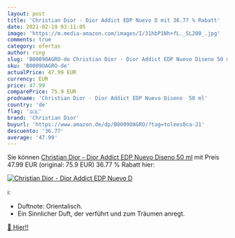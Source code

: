 ```yaml
---
layout: post
title: 'Christian Dior - Dior Addict EDP Nuevo D mit 36.77 % Rabatt'
date: 2021-02-19 03:11:05
image: 'https://m.media-amazon.com/images/I/31hbP1Nh+fL._SL200_.jpg'
comments: true
category: ofertas
author: ring
slug: 'B0009OAGRO-de Christian Dior - Dior Addict EDP Nuevo Diseno 50 ml'
sku: 'B0009OAGRO-de'
actualPrice: 47.99 EUR
currency: EUR
price: 47.99
comparePrice: 75.9 EUR
prodname: 'Christian Dior - Dior Addict EDP Nuevo Diseno  50 ml'
country: 'de'
flag: '🇩🇪'
brand: 'Christian Dior'
buyurl: 'https://www.amazon.de/dp/B0009OAGRO/?tag=tolees0ca-21'
descuento: '36.77'
average: '47.99'
---
```


Sie können [Christian Dior - Dior Addict EDP Nuevo Diseno  50 ml](https://www.amazon.de/dp/B0009OAGRO/?tag=tolees0ca-21) mit Preis 47.99 EUR (original: 75.9 EUR) 36.77 % Rabatt hier:

[![Christian Dior - Dior Addict EDP Nuevo D](https://m.media-amazon.com/images/I/31hbP1Nh+fL._SL200_.jpg)](https://www.amazon.de/dp/B0009OAGRO/?tag=tolees0ca-21)

ℹ️:

- Duftnote: Orientalisch.
- Ein Sinnlicher Duft, der verführt und zum Träumen anregt.

[🛒 Hier!!](https://www.amazon.de/dp/B0009OAGRO/?tag=tolees0ca-21)
